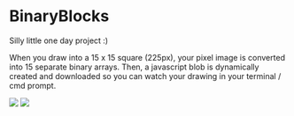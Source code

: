 # BinaryBlocks
Silly little one day project :)

When you draw into a 15 x 15 square (225px), your pixel image is converted into 15 separate binary arrays. Then, a javascript blob is dynamically created and downloaded so you can watch your drawing in your terminal / cmd prompt.

<img src='http://i.imgur.com/sSS8gA2.png'>
<img src='http://i.imgur.com/dPUMdhZ.png'>
